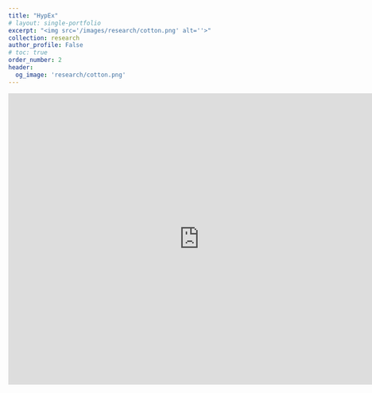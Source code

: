 ```yaml
---
title: "HypEx"
# layout: single-portfolio
excerpt: "<img src='/images/research/cotton.png' alt=''>"
collection: research
author_profile: False
# toc: true
order_number: 2
header:
  og_image: 'research/cotton.png'
---
```


<iframe src="https://docs.google.com/presentation/d/e/2PACX-1vT9R2lKlIoaa2bDA7sQTwtrGOQqWikGed_8z7wjmM9k4G9r0wd0U-B08jla3IxSFZlwcquHBi4mK38V/embed?start=true&loop=true&delayms=3000" frameborder="0" width="768" height="585.6666666666667" allowfullscreen="true" mozallowfullscreen="true" webkitallowfullscreen="true"></iframe>